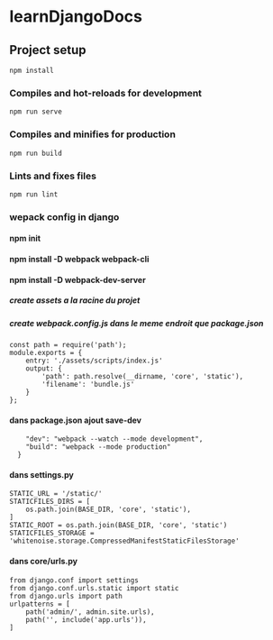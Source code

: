 # learnDjangoDocs

## Project setup
```
npm install
```

### Compiles and hot-reloads for development
```
npm run serve
```

### Compiles and minifies for production
```
npm run build
```

### Lints and fixes files
```
npm run lint
```


### wepack config in django

#### npm init
#### npm install -D webpack webpack-cli
#### npm install -D webpack-dev-server
##### create assets a la racine du projet
##### create webpack.config.js dans le meme endroit que package.json
```
const path = require('path');
module.exports = {
    entry: './assets/scripts/index.js'
    output: {
        'path': path.resolve(__dirname, 'core', 'static'),
        'filename': 'bundle.js'
    }
};
```

#### dans package.json ajout save-dev
``` "scripts": {
    "dev": "webpack --watch --mode development",
    "build": "webpack --mode production"
  }
```

#### dans settings.py
```
STATIC_URL = '/static/'
STATICFILES_DIRS = [
    os.path.join(BASE_DIR, 'core', 'static'),
]
STATIC_ROOT = os.path.join(BASE_DIR, 'core', 'static')
STATICFILES_STORAGE = 'whitenoise.storage.CompressedManifestStaticFilesStorage'
```

#### dans core/urls.py
```
from django.conf import settings
from django.conf.urls.static import static
from django.urls import path
urlpatterns = [
    path('admin/', admin.site.urls),
    path('', include('app.urls')),
]
```
